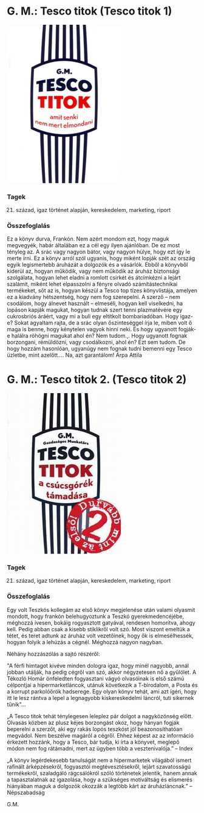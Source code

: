 # <a name="id_883">G. M.: Tesco titok (Tesco titok 1) </a>
<img src="https://github.com/BercziSandor/calibre_lib/raw/main/libs/main/G.%20M_/Tesco%20titok%20%28883%29/cover.jpg" alt="cover" width="300"/>

### Tagek
21. század, igaz történet alapján, kereskedelem, marketing, riport

### Összefoglalás
<p class="description">Ez a könyv durva, Frankón. Nem azért mondom ezt, hogy maguk megvegyék, habár általában ez a cél egy ilyen ajánlóban. De ez most tényleg az. A srác vagy nagyon bátor, vagy nagyon hülye, hogy ezt így le merte írni. Ez a könyv arról szól ugyanis, hogy miként lopják szét az ország egyik legismertebb áruházát a dolgozók és a vásárlók. Ebből a könyvből kiderül az, hogyan működik, vagy nem működik az áruház biztonsági szolgálata, hogyan lehet eladni a romlott csirkét és átcímkézni a lejárt szalámit, miként lehet elpasszolni a fényre olvadó számítástechnikai termékeket, sőt az is, hogyan készül a Tesco top tízes könyvlistája, amelyen ez a kiadvány hétszentség, hogy nem fog szerepelni. A szerző – nem csodálom, hogy álnevet használt – elmeséli, hogyan kell viselkedni, ha lopáson kapják magukat, hogyan tudnak szert tenni plazmatévére egy cukrosbriós áráért, vagy mi a buli egy eltitkolt bombariadóban. Hogy igaz-e? Sokat agyaltam rajta, de a srác olyan őszinteséggel írja le, miben volt ő maga is benne, hogy kénytelen vagyok hinni neki. És hogy ugyanott fogják-e halálra röhögni magukat ahol én? Nem tudom.,. Hogy ugyanott fognak borzongani, rémüldözni, vagy csodálkozni, ahol én? Ezt sem tudom. De hogy hozzám hasonlóan, ugyanúgy nem fognak tudni bemenni egy Tesco üzletbe, mint azelőtt…. Na, azt garantálom! Árpa Attila</p>


# <a name="id_884">G. M.: Tesco titok 2. (Tesco titok 2) </a>
<img src="https://github.com/BercziSandor/calibre_lib/raw/main/libs/main/G.%20M_/Tesco%20titok%202_%20%28884%29/cover.jpg" alt="cover" width="300"/>

### Tagek
21. század, igaz történet alapján, kereskedelem, marketing, riport

### Összefoglalás
<div><p class="description">Egy volt Teszkós kollegám az első könyv megjelenése után valami olyasmit mondott, hogy frankón belehugyoztunk a Teszkó gyerekmedencéjébe, méghozzá ívesen, bokáig rogyasztott gatyával, rendesen homorítva, ahogy kell. Pedig abban csak a kisebb stiklikről volt szó. Most viszont emeltük a tétet, és teret adtunk az áruház volt vezetőinek, hogy ők is elmesélhessék, hogyan folyik a lehúzás a cégnél. Méghozzá nagyon nagyban.</p>
<p class="description"> </p>
<p class="description">  Néhány hozzászólás a sajtó részéről:</p>
<p class="description">  "A férfi hímtagot kivéve minden dologra igaz, hogy minél nagyobb, annál jobban utálják, ha pedig cégről van szó, akkor négyzetesen nő a gyűlölet. A Tékozló Homár önfeledten fogyasztani vágyó olvasóinak is első számú célpontjai a hipermarketláncok, utánuk következik a T-birodalom, a Posta és a korrupt parkolóőrök hadserege. Egy olyan könyv tehát, ami azt ígéri, hogy itt le lesz rántva a lepel a legnagyobb kiskereskedelmi láncról, tuti sikernek tűnik"…</p>
<p class="description"> </p>
<p class="description">  „A Tesco titok tehát ténylegesen leleplez pár dolgot a nagyközönség előtt. Olvasás közben az plusz kéjes borzongást okoz, hogy hányan fogják beperelni a szerzőt, aki egy rakás lopós teszkóst jól beazonosíthatóan megvádol. Nem beszélve magáról a cégről. Ehhez képest az az információ érkezett hozzánk, hogy a Tesco, bár tudja, ki írta a könyvet, meglepő módon nem fog rátámadni, mert az ügyben több a vesztenivalója.” – Index</p>
<p class="description"> </p>
<p class="description">  „A könyv legérdekesebb tanulságát nem a hipermarketek világából ismert rafinált árképzésekről, fogyasztói megtévesztésekről, lejárt szavatosságú termékekről, szaladgáló rágcsálókról szóló történetek jelentik, hanem annak a tapasztalatnak az igazolása, hogy a szükséges motiváltság és elismerés hiányában maguk a dolgozók okozzák a legtöbb kárt az áruházláncnak.” – Népszabadság</p>
<p class="description"> </p>
<p class="description">  G.M.</p></div>


